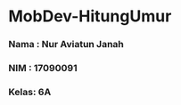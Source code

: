 # MobDev-HitungUmur

<h3>Nama : Nur Aviatun Janah </h3>
<h3>NIM  : 17090091 </h3>
<h3>Kelas: 6A </h3>
